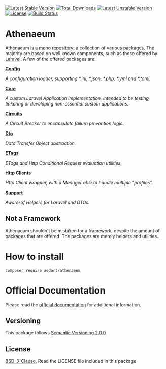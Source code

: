 [![Latest Stable Version](https://poser.pugx.org/aedart/athenaeum/v/stable)](https://packagist.org/packages/aedart/athenaeum)
[![Total Downloads](https://poser.pugx.org/aedart/athenaeum/downloads)](https://packagist.org/packages/aedart/athenaeum)
[![Latest Unstable Version](https://poser.pugx.org/aedart/athenaeum/v/unstable)](https://packagist.org/packages/aedart/athenaeum)
[![License](https://poser.pugx.org/aedart/athenaeum/license)](https://packagist.org/packages/aedart/athenaeum)
[![Build Status](https://github.com/aedart/athenaeum/actions/workflows/tests.yaml/badge.svg?branch=main)](https://github.com/aedart/athenaeum/actions/workflows/tests.yaml)

# Athenaeum

Athenaeum is a [mono repository](https://en.wikipedia.org/wiki/Monorepo); a collection of various packages. 
The majority are based on well known components, such as those offered by [Laravel](https://laravel.com/).
A few of the offered packages are:

**[Config](https://aedart.github.io/athenaeum/archive/current/config/)**

_A configuration loader, supporting *.ini, *.json, *.php, *.yml and *.toml._

**[Core](https://aedart.github.io/athenaeum/archive/current/core/)**

_A custom Laravel Application implementation, intended to be testing, tinkering or developing non-essential custom applications._

**[Circuits](https://aedart.github.io/athenaeum/archive/current/circuits)**

_A Circuit Breaker to encapsulate failure prevention logic._

**[Dto](https://aedart.github.io/athenaeum/archive/current/dto/)**

_Data Transfer Object abstraction._

**[ETags](https://aedart.github.io/athenaeum/archive/current/etags/)**

_ETags and Http Conditional Request evaluation utilities._

**[Http Clients](https://aedart.github.io/athenaeum/archive/current/http/clients/)** 

_Http Client wrapper, with a Manager able to handle multiple "profiles"._

**[Support](https://aedart.github.io/athenaeum/archive/current/support/)**

_Aware-of Helpers for Laravel and DTOs._

## Not a Framework

Athenaeum shouldn't be mistaken for a framework, despite the amount of packages that are offered.
The packages are merely helpers and utilities...

# How to install

```console
composer require aedart/athenaeum
```

# Official Documentation

Please read the [official documentation](https://aedart.github.io/athenaeum/) for additional information.

## Versioning

This package follows [Semantic Versioning 2.0.0](http://semver.org/)

## License

[BSD-3-Clause](http://spdx.org/licenses/BSD-3-Clause), Read the LICENSE file included in this package
